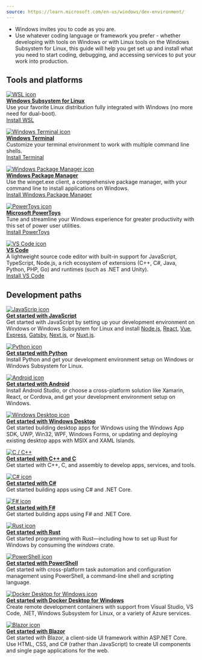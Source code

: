 ```yaml
---
source: https://learn.microsoft.com/en-us/windows/dev-environment/
---
```

- Windows invites you to code as you are. 
- Use whatever coding language or framework you prefer - whether developing with tools on Windows or with Linux tools on the Windows Subsystem for Linux, this guide will help you get set up and install what you need to start coding, debugging, and accessing services to put your work into production.

## Tools and platforms

[![WSL icon](media/WSL_icon.png)](https://learn.microsoft.com/en-us/windows/wsl/)  
**[Windows Subsystem for Linux](https://learn.microsoft.com/en-us/windows/wsl/)**  
Use your favorite Linux distribution fully integrated with Windows (no more need for dual-boot).  
[Install WSL](https://learn.microsoft.com/en-us/windows/wsl/install-win10)

[![Windows Terminal icon](media/Windows_Terminal_icon.png)](https://learn.microsoft.com/en-us/windows/terminal/)  
**[Windows Terminal](https://learn.microsoft.com/en-us/windows/terminal/)**  
Customize your terminal environment to work with multiple command line shells.  
[Install Terminal](https://www.microsoft.com/p/windows-terminal/9n0dx20hk701?rtc=1&activetab=pivot:overviewtab)

[![Windows Package Manager icon](media/Windows_Package_Manager_icon.png)](https://learn.microsoft.com/en-us/windows/package-manager/)  
**[Windows Package Manager](https://learn.microsoft.com/en-us/windows/package-manager/)**  
Use the winget.exe client, a comprehensive package manager, with your command line to install applications on Windows.  
[Install Windows Package Manager](https://learn.microsoft.com/en-us/windows/package-manager/winget/#install-winget)

[![PowerToys icon](media/PowerToys_icon.png)](https://learn.microsoft.com/en-us/windows/powertoys/)  
**[Microsoft PowerToys](https://learn.microsoft.com/en-us/windows/powertoys/)**  
Tune and streamline your Windows experience for greater productivity with this set of power user utilities.  
[Install PowerToys](https://learn.microsoft.com/en-us/windows/powertoys/install)

[![VS Code icon](media/VS_Code_icon.png)](https://code.visualstudio.com/docs)  
**[VS Code](https://code.visualstudio.com/docs)**  
A lightweight source code editor with built-in support for JavaScript, TypeScript, Node.js, a rich ecosystem of extensions (C++, C#, Java, Python, PHP, Go) and runtimes (such as .NET and Unity).  
[Install VS Code](https://code.visualstudio.com/download)

## Development paths

[![JavaScrip icon](media/JavaScrip_icon.png)](https://learn.microsoft.com/en-us/windows/dev-environment/javascript/)  
**[Get started with JavaScript](https://learn.microsoft.com/en-us/windows/dev-environment/javascript/)**  
Get started with JavaScript by setting up your development environment on Windows or Windows Subsystem for Linux and install [Node.js](https://learn.microsoft.com/en-us/windows/dev-environment/javascript/nodejs-overview), [React](https://learn.microsoft.com/en-us/windows/dev-environment/javascript/react-overview), [Vue](https://learn.microsoft.com/en-us/windows/dev-environment/javascript/vue-overview), [Express](https://learn.microsoft.com/en-us/windows/dev-environment/javascript/nodejs-beginners-tutorial), [Gatsby](https://learn.microsoft.com/en-us/windows/dev-environment/javascript/gatsby-on-wsl), [Next.js](https://learn.microsoft.com/en-us/windows/dev-environment/javascript/nextjs-on-wsl), or [Nuxt.js](https://learn.microsoft.com/en-us/windows/dev-environment/javascript/nuxtjs-on-wsl).

[![Python icon](media/Python_icon.png)](https://learn.microsoft.com/en-us/windows/python/)  
**[Get started with Python](https://learn.microsoft.com/en-us/windows/python/)**  
Install Python and get your development environment setup on Windows or Windows Subsystem for Linux.

[![Android icon](media/Android_icon.png)](https://learn.microsoft.com/en-us/windows/android)  
**[Get started with Android](https://learn.microsoft.com/en-us/windows/android)**  
Install Android Studio, or choose a cross-platform solution like Xamarin, React, or Cordova, and get your development environment setup on Windows.

[![Windows Desktop icon](media/Windows_Desktop_icon.png)](https://learn.microsoft.com/en-us/windows/apps/)  
**[Get started with Windows Desktop](https://learn.microsoft.com/en-us/windows/apps/)**  
Get started building desktop apps for Windows using the Windows App SDK, UWP, Win32, WPF, Windows Forms, or updating and deploying existing desktop apps with MSIX and XAML Islands.

[![C / C++](media/C_!_C++.png)](https://learn.microsoft.com/en-us/cpp/)  
**[Get started with C++ and C](https://learn.microsoft.com/en-us/cpp/)**  
Get started with C++, C, and assembly to develop apps, services, and tools.

[![C# icon](media/C#_icon.png)](https://learn.microsoft.com/en-us/dotnet/csharp/)  
**[Get started with C#](https://learn.microsoft.com/en-us/dotnet/csharp/)**  
Get started building apps using C# and .NET Core.

[![F# icon](media/F#_icon.png)](https://learn.microsoft.com/en-us/dotnet/fsharp/)  
**[Get started with F#](https://learn.microsoft.com/en-us/dotnet/fsharp/)**  
Get started building apps using F# and .NET Core.

[![Rust icon](media/Rust_icon.png)](https://learn.microsoft.com/en-us/windows/dev-environment/rust/)  
**[Get started with Rust](https://learn.microsoft.com/en-us/windows/dev-environment/rust/)**  
Get started programming with Rust—including how to set up Rust for Windows by consuming the _windows_ crate.

[![PowerShell icon](media/PowerShell_icon.png)](https://learn.microsoft.com/en-us/powershell/)  
**[Get started with PowerShell](https://learn.microsoft.com/en-us/powershell/)**  
Get started with cross-platform task automation and configuration management using PowerShell, a command-line shell and scripting language.

[![Docker Desktop for Windows icon](media/Docker_Desktop_for_Windows_icon.png)](https://learn.microsoft.com/en-us/windows/dev-environment/docker/overview)  
**[Get started with Docker Desktop for Windows](https://learn.microsoft.com/en-us/windows/dev-environment/docker/overview)**  
Create remote development containers with support from Visual Studio, VS Code, .NET, Windows Subsystem for Linux, or a variety of Azure services.

[![Blazor icon](media/Blazor_icon.png)](https://dotnet.microsoft.com/apps/aspnet/web-apps/blazor)  
**[Get started with Blazor](https://dotnet.microsoft.com/apps/aspnet/web-apps/blazor)**  
Get started with Blazor, a client-side UI framework within ASP.NET Core. Use HTML, CSS, and C# (rather than JavaScript) to create UI components and single page applications for the web.